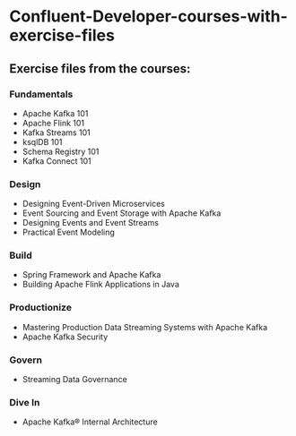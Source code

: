 # Confluent-Developer-courses-with-exercise-files

## Exercise files from the courses:
### Fundamentals
- Apache Kafka 101
- Apache Flink 101
- Kafka Streams 101
- ksqlDB 101
- Schema Registry 101
- Kafka Connect 101

### Design
- Designing Event-Driven Microservices
- Event Sourcing and Event Storage with Apache Kafka
- Designing Events and Event Streams
- Practical Event Modeling

### Build
- Spring Framework and Apache Kafka
- Building Apache Flink Applications in Java

### Productionize
- Mastering Production Data Streaming Systems with Apache Kafka
- Apache Kafka Security

### Govern
- Streaming Data Governance

### Dive In
- Apache Kafka® Internal Architecture